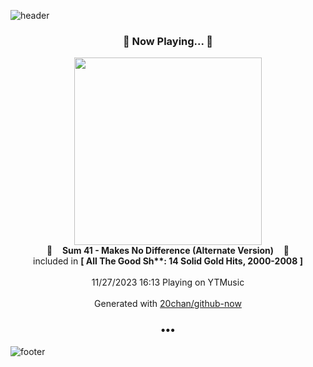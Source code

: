 ![header](https://capsule-render.vercel.app/api?type=wave&height=170&section=header&fontColor=090707&fontAlignX=45&fontAlignY=65&fontSize=100)

<h3 align="center">🎵 Now Playing... 🎵</h3>
<p align="center">
  <a href="https://music.youtube.com/watch?v=nYpp7EA_GiA">
    <img width="300" src="https://lh3.googleusercontent.com/Xqx8l9h_42WTt6o2hkULTHld79IbRfsa7c1fcD7y0ljnzjGCSXRqCJsrghdUx2HHj8t_lHGqAddJIH59">
  </a>
  <br>
  🎵&nbsp&nbsp&nbsp <b>Sum 41 - Makes No Difference (Alternate Version)</b> &nbsp&nbsp&nbsp🎵
  <br>
  included in <b>[ All The Good Sh**: 14 Solid Gold Hits, 2000-2008 ]</b>
  
  <br />
  <br />
  11/27/2023 16:13 Playing on YTMusic
  <br />
  <br />
  Generated with <a href="https://github.com/20chan/github-now">20chan/github-now</a>
</p>

<h3 align="center">•••</h3>

![footer](https://capsule-render.vercel.app/api?type=wave&height=150&section=footer)
